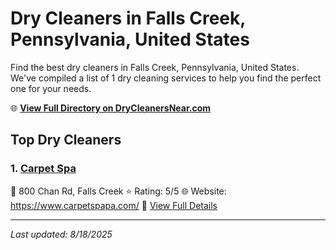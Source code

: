 # Dry Cleaners in Falls Creek, Pennsylvania, United States

Find the best dry cleaners in Falls Creek, Pennsylvania, United States. We've compiled a list of 1 dry cleaning services to help you find the perfect one for your needs.

🌐 **[View Full Directory on DryCleanersNear.com](https://drycleanersnear.com/city/US/Pennsylvania/Falls%20Creek)**

## Top Dry Cleaners

### 1. [Carpet Spa](https://drycleanersnear.com/dryCleaner/686735debb1702f4ee39b3d6/carpet-spa)
📍 800 Chan Rd, Falls Creek
⭐ Rating: 5/5
🌐 Website: https://www.carpetspapa.com/
🔗 [View Full Details](https://drycleanersnear.com/dryCleaner/686735debb1702f4ee39b3d6/carpet-spa)


---

*Last updated: 8/18/2025*

